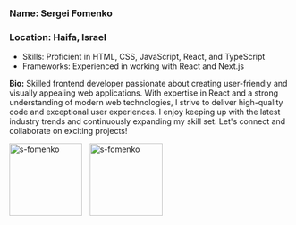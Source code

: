### Name: Sergei Fomenko
### Location: Haifa, Israel

- Skills: Proficient in HTML, CSS, JavaScript, React, and TypeScript
- Frameworks: Experienced in working with React and Next.js

**Bio:** Skilled frontend developer passionate about creating user-friendly and visually appealing web applications. With expertise in React and a strong understanding of modern web technologies, I strive to deliver high-quality code and exceptional user experiences. I enjoy keeping up with the latest industry trends and continuously expanding my skill set. Let's connect and collaborate on exciting projects!

<div>
  <img height="130" style="margin-right: 10px" src="https://github-readme-stats.vercel.app/api?username=s-fomenko&show_icons=true" alt="s-fomenko" />
  <img height="130" src="https://github-readme-stats.vercel.app/api/top-langs/?username=s-fomenko&layout=compact" alt="s-fomenko" />
</div>
